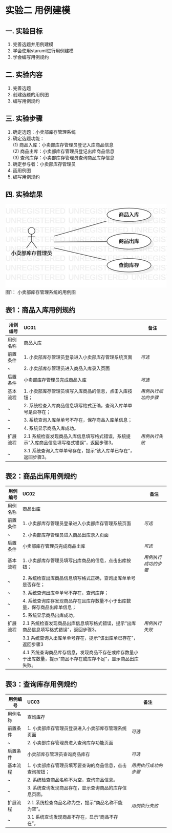   # 实验二 用例建模

## 一. 实验目标
1. 完善选题并用例建模
2. 学会使用staruml进行用例建模
3. 学会编写用例规约

## 二. 实验内容
1. 完善选题
2. 创建选题的用例图
3. 编写用例规约

## 三. 实验步骤

1. 确定选题：小卖部库存管理系统  
2. 确定选题功能：  
  (1) 商品入库：小卖部库存管理员登记入库商品信息  
  (2) 商品出库：小卖部库存管理员登记出库商品信息  
  (3) 查询库存：小卖部库存管理员查询商品库存信息  
3. 确定参与者：小卖部库存管理员  
4. 画用例图  
5. 编写用例规约

## 四. 实验结果

![用例图](./lab2_UseCaseDiagram.jpg)  
图1： 小卖部库存管理系统的用例图

## 表1：商品入库用例规约 

用例编号  | UC01 | 备注  
-|:-|-  
用例名称  | 商品入库  |  
前置条件  | 1. 小卖部库存管理员登录进入小卖部库存管理系统页面  | *可选*  
~| 2. 小卖部库存管理员进入商品入库录入页面  |  
后置条件  | 小卖部库存管理员完成商品入库     | *可选*  
基本流程  | 1. 小卖部库存管理员填写入库商品的信息，点击入库按钮；  |*用例执行成功的步骤*  
~| 2. 系统检查入库商品信息填写格式正确，查询入库单单号是否存在；  |  
~| 3. 系统查询入库单单号不存在，保存商品入库单信息；  |  
~| 4. 系统显示商品入库成功。  |  
扩展流程  | 2.1 系统检查发现商品入库信息填写格式错误，系统提示“入库商品信息填写格式错误”，返回步骤3。 |*用例执行失败*  
~| 3.1 系统查询入库单单号存在，提示“该入库单已存在”，返回步骤3。 |  

## 表2：商品出库用例规约 

用例编号  | UC02 | 备注  
-|:-|-  
用例名称  | 商品出库  |  
前置条件  | 1. 小卖部库存管理员登录进入小卖部库存管理系统页面   | *可选*  
~| 2. 小卖部库存管理员进入商品出库录入页面  |  
后置条件  | 小卖部库存管理员完成商品出库     | *可选*  
基本流程  | 1. 小卖部库存管理员填写出库商品的信息，点击出库按钮；  | *用例执行成功的步骤*  
~| 2. 系统检查出库商品信息填写格式正确，查询出库单单号是否存在；  |  
~| 3. 系统查询出库单单号不存在，查询库存； |  
~| 4. 系统查询库存发现商品存在且库存数量不小于出库数量，保存商品出库单信息；  |  
~| 5. 系统显示商品出库成功。  |  
扩展流程  | 2.1 系统检查发现商品出库信息填写格式错误，提示“出库商品信息填写格式错误”，返回步骤3。 |*用例执行失败*  
~| 3.1 系统查询入出库单单号存在，提示“该出库单已存在”，返回步骤3 |  
~| 4.1 系统查询商品库存信息，发现商品不存在或库存数量小于出库数量，提示“商品不存在或库存不足”，显示商品出库失败。 |  

## 表3：查询库存用例规约 

用例编号  | UC03 | 备注  
-|:-|-  
用例名称  | 查询库存  |   
前置条件  | 1. 小卖部库存管理员登录进入小卖部库存管理系统页面  | *可选*  
~| 2. 小卖部库存管理员进入查询库存功能页面  |  
后置条件  | 小卖部库存管理员查询商品库存     | *可选*  
基本流程  | 1. 小卖部库存管理员填写要查询的商品信息，点击查询按钮；  |*用例执行成功的步骤*   
~| 2. 系统检查商品名称不为空，查询商品信息。  |   
~| 3. 系统查询发现商品存在，显示查询商品的库存信息页面。  |   
扩展流程  | 2.1 系统检查商品名称为空，提示“商品名称不能为空”。 |*用例执行失败*  
~| 3.1 系统查询发现商品不存在，显示“商品不存在”。  |  
